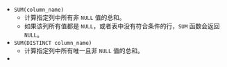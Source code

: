 - `SUM(column_name)`
	- 计算指定列中所有非 `NULL` 值的总和。
	- 如果该列所有值都是 `NULL`，或者表中没有符合条件的行，`SUM` 函数会返回 `NULL`。
- `SUM(DISTINCT column_name)`
	- 计算指定列中所有唯一且非 `NULL` 值的总和。
-